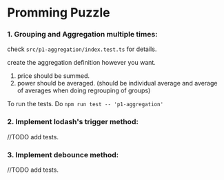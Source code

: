 # Promming Puzzle

### 1. Grouping and Aggregation multiple times: 
check `src/p1-aggregation/index.test.ts` for details.

create the aggregation definition however you want. 
1. price should be summed.
2. power should be averaged. (should be individual average and average of averages when doing regrouping of groups)

To run the tests. Do `npm run test -- 'p1-aggregation'`

### 2. Implement lodash's trigger method: 
//TODO add tests.

### 3. Implement debounce method: 
//TODO add tests.